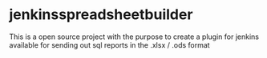 # jenkinsspreadsheetbuilder
This is a open source project with the purpose to create a plugin for jenkins available for sending out sql reports in the .xlsx / .ods format
